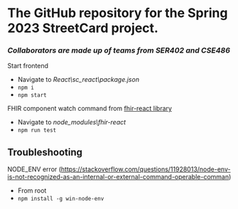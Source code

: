 # The GitHub repository for the Spring 2023 StreetCard project.
### *Collaborators are made up of teams from SER402 and CSE486*
 
Start frontend
 * Navigate to *React\sc_react\package.json*
 * ```npm i```
 * ```npm start```
    
FHIR component watch command from [fhir-react library](https://github.com/1uphealth/fhir-react)
 * Navigate to *node_modules\fhir-react*
 * ```npm run test```
  


## Troubleshooting

NODE_ENV error (https://stackoverflow.com/questions/11928013/node-env-is-not-recognized-as-an-internal-or-external-command-operable-comman)
 * From root
 * ```npm install -g win-node-env```
